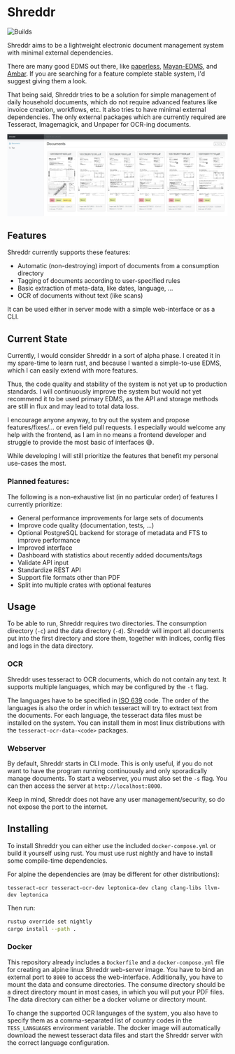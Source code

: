 # Shreddr

![Builds](https://github.com/N-Schaef/shreddr/workflows/Continuous%20integration/badge.svg)

Shreddr aims to be a lightweight electronic document management system with minimal external dependencies.

There are many good EDMS out there, like [paperless](https://github.com/the-paperless-project/paperless), [Mayan-EDMS](https://www.mayan-edms.com/), and [Ambar](https://ambar.cloud/).
If you are searching for a feature complete stable system, I'd suggest giving them a look.

That being said, Shreddr tries to be a solution for simple management of daily household documents, which do not require advanced features like invoice creation, workflows, etc.
It also tries to have minimal external dependencies.
The only external packages which are currently required are Tesseract, Imagemagick, and Unpaper for OCR-ing documents.

![Shreddr Web-Interface](https://raw.githubusercontent.com/N-Schaef/shreddr/master/shreddr.jpg "Shreddr web interface")

## Features 
Shreddr currently supports these features:
 - Automatic (non-destroying) import of documents from a consumption directory
 - Tagging of documents according to user-specified rules
 - Basic extraction of meta-data, like dates, language, ...
 - OCR of documents without text (like scans)

It can be used either in server mode with a simple web-interface or as a CLI.

## Current State
Currently, I would consider Shreddr in a sort of alpha phase.
I created it in my spare-time to learn rust, and because I wanted a simple-to-use EDMS, which I can easily extend with more features.

Thus, the code quality and stability of the system is not yet up to production standards.
I will continuously improve the system but would not yet recommend it to be used primary EDMS, as the API and storage methods are still in flux and may lead to total data loss.

I encourage anyone anyway, to try out the system and propose features/fixes/... or even field pull requests.
I especially would welcome any help with the frontend, as I am in no means a frontend developer and struggle to provide the most basic of interfaces :sweat_smile:.

While developing I will still prioritize the features that benefit my personal use-cases the most.

### Planned features:
The following is a non-exhaustive list (in no particular order) of features I currently prioritize:
 - General performance improvements for large sets of documents
 - Improve code quality (documentation, tests, ...)
 - Optional PostgreSQL backend for storage of metadata and FTS to improve performance
 - Improved interface
 - Dashboard with statistics about recently added documents/tags
 - Validate API input
 - Standardize REST API
 - Support file formats other than PDF
 - Split into multiple crates with optional features

## Usage
To be able to run, Shreddr requires two directories.
The consumption directory (`-c`) and the data directory (`-d`).
Shreddr will import all documents put into the first directory and store them, together with indices, config files and logs in the data directory.

### OCR
Shreddr uses tesseract to OCR documents, which do not contain any text.
It supports multiple languages, which may be configured by the `-t` flag.

The languages have to be specified in [ISO 639](https://en.wikipedia.org/wiki/ISO_639-3) code.
The order of the languages is also the order in which tesseract will try to extract text from the documents.
For each language, the tesseract data files must be installed on the system.
You can install them in most linux distributions with the `tesseract-ocr-data-<code>` packages.

### Webserver
By default, Shreddr starts in CLI mode. 
This is only useful, if you do not want to have the program running continuously and only sporadically manage documents.
To start a webserver, you must also set the `-s` flag.
You can then access the server at `http://localhost:8000`.

Keep in mind, Shreddr does not have any user management/security, so do not expose the port to the internet.


## Installing
To install Shreddr you can either use the included `docker-compose.yml` or build it yourself using rust.
You must use rust nightly and have to install some compile-time dependencies.

For alpine the dependencies are (may be different for other distributions):
```
tesseract-ocr tesseract-ocr-dev leptonica-dev clang clang-libs llvm-dev leptonica
```
Then run:
```sh
rustup override set nightly
cargo install --path .
```

### Docker
This repository already includes a `Dockerfile` and a `docker-compose.yml` file for creating an alpine linux Shreddr web-server image.
You have to bind an external port to `8000` to access the web-interface.
Additionally, you have to mount the data and consume directories.
The consume directory should be a direct directory mount in most cases, in which you will put your PDF files.
The data directory can either be a docker volume or directory mount.

To change the supported OCR languages of the system, you also have to specify them as a comma-separated list of country codes in the `TESS_LANGUAGES` environment variable.
The docker image will automatically download the newest tesseract data files and start the Shreddr server with the correct language configuration.
